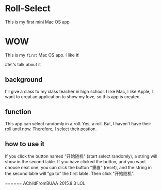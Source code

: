 # Roll-Select
This is my first mini Mac OS app

WOW
===
This is my `first` Mac OS app. I like it!

#let's talk about it
## background
  I'll give a class to my class teacher in high school. I like Mac, I like Apple, I want to creat an application to
show my love, so this app is created.
## function
  This app can select randomly in a roll. Yes, a roll. But, I haven't have their roll until now. Therefore, I select
their postion.
## how to use it
  If you click the button named "开始随机" (start select randomly), a string will show in the second lable. If you have clicked the button, 
and you want choose next one, you can click the button "重置" (reset), and the string in the second lable will "go to"
the first lable. Then click "开始随机".


======
AChildFromBUAA
2015.8.3
LOL
